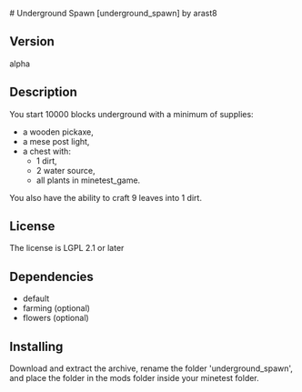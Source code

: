 ﻿﻿# Underground Spawn [underground_spawn]
by arast8

## Version
alpha

## Description
You start 10000 blocks underground with a minimum of supplies:
	
* a wooden pickaxe,
* a mese post light,
* a chest with:
    * 1 dirt,
    * 2 water source,
    * all plants in minetest_game.

You also have the ability to craft 9 leaves into 1 dirt.

## License
The license is LGPL 2.1 or later

## Dependencies
* default
* farming (optional)
* flowers (optional)

## Installing
Download and extract the archive, rename the folder 'underground_spawn', and place the folder in the mods folder inside your minetest folder.
